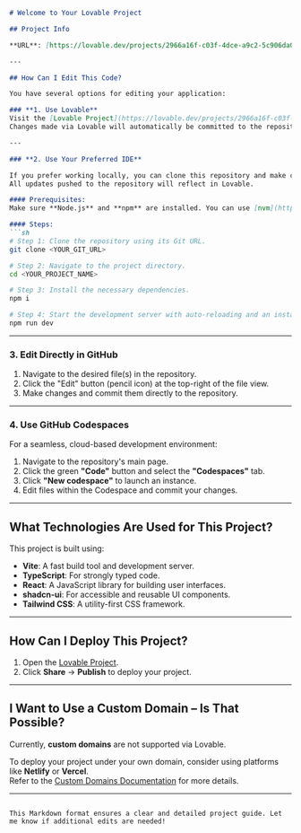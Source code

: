 ```markdown
# Welcome to Your Lovable Project

## Project Info

**URL**: [https://lovable.dev/projects/2966a16f-c03f-4dce-a9c2-5c906da03c78](https://lovable.dev/projects/2966a16f-c03f-4dce-a9c2-5c906da03c78)

---

## How Can I Edit This Code?

You have several options for editing your application:

### **1. Use Lovable**
Visit the [Lovable Project](https://lovable.dev/projects/2966a16f-c03f-4dce-a9c2-5c906da03c78) to edit your code directly.  
Changes made via Lovable will automatically be committed to the repository.

---

### **2. Use Your Preferred IDE**

If you prefer working locally, you can clone this repository and make changes using your favorite IDE.  
All updates pushed to the repository will reflect in Lovable.

#### Prerequisites:
Make sure **Node.js** and **npm** are installed. You can use [nvm](https://github.com/nvm-sh/nvm#installing-and-updating) for easier installation and management.

#### Steps:
```sh
# Step 1: Clone the repository using its Git URL.
git clone <YOUR_GIT_URL>

# Step 2: Navigate to the project directory.
cd <YOUR_PROJECT_NAME>

# Step 3: Install the necessary dependencies.
npm i

# Step 4: Start the development server with auto-reloading and an instant preview.
npm run dev
```

---

### **3. Edit Directly in GitHub**

1. Navigate to the desired file(s) in the repository.
2. Click the "Edit" button (pencil icon) at the top-right of the file view.
3. Make changes and commit them directly to the repository.

---

### **4. Use GitHub Codespaces**

For a seamless, cloud-based development environment:

1. Navigate to the repository's main page.
2. Click the green **"Code"** button and select the **"Codespaces"** tab.
3. Click **"New codespace"** to launch an instance.
4. Edit files within the Codespace and commit your changes.

---

## What Technologies Are Used for This Project?

This project is built using:

- **Vite**: A fast build tool and development server.
- **TypeScript**: For strongly typed code.
- **React**: A JavaScript library for building user interfaces.
- **shadcn-ui**: For accessible and reusable UI components.
- **Tailwind CSS**: A utility-first CSS framework.

---

## How Can I Deploy This Project?

1. Open the [Lovable Project](https://lovable.dev/projects/2966a16f-c03f-4dce-a9c2-5c906da03c78).  
2. Click **Share** -> **Publish** to deploy your project.

---

## I Want to Use a Custom Domain – Is That Possible?

Currently, **custom domains** are not supported via Lovable.  

To deploy your project under your own domain, consider using platforms like **Netlify** or **Vercel**.  
Refer to the [Custom Domains Documentation](https://docs.lovable.dev/tips-tricks/custom-domain/) for more details.

---
``` 

This Markdown format ensures a clear and detailed project guide. Let me know if additional edits are needed!
